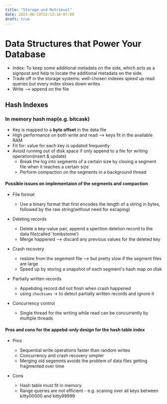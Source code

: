 ```yaml
---
title: "Storage and Retrieval"
date: 2023-06-19T22:13:18-07:00
draft: true
---
```


# Data Structures that Power Your Database
* Index: To keep some additional metadata on the side, which acts as a signpost and help to locate the additional metadata on the side.
* Trade off in the storage systems: well-chosen indexes speed up read queries but every index slows down writes
* Write --> append on the file

## Hash Indexes

### In memory hash map(e.g. bitcask)
* Key is mapped to a **byte offset** in the data file
* High performance on both write and read --> keys fit in the available RAM
* Fit for: value for each key is updated frequently
* Avioid running out of disk space if only append to a file for writing operation(insert & update)
  * Break the log into segments of a certain size by closing a segment file when it reaches a certain size
  * Perform compaction on the segments in a background thread
  
#### Possible issues on implementaion of the segments and compaction
* File format
  * Use a binary format that first encodes the length of a string in bytes, followed by the raw string(without need for escaping)

* Deleting records
  * Delete a key-value pair, append a spection deletion record to the data file(called 'tombstome')
  * Merge happened --> discard any previous values for the deleted key

* Crash recovery
  * restore from the segement file --> but pretty slow if the segment files are large
  * Speed up by storing a snapshot of each segment's hash map on disk

* Partially written records
  * Appebding record did not finsh when crash happened
  * using `checksums` -> to detect partially written records and ignore it

* Concurrency control
  * Single thread for the writing while read can be concurrently by multiple threads

#### Pros and cons for the appebd-only design for the hash table index
* Pros
  * Sequential write operations faster than random writes
  * Concurrency and crash recovery simpler
  * Merging old segemnts avoids the problem of data files getting fragmented over time

* Cons
  * Hash table must fit in memory
  * Range queries are not efficient - e.g. scaning over all keys between kitty00000 and kitty99999

